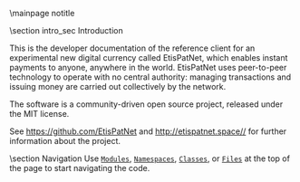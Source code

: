\mainpage notitle

\section intro_sec Introduction

This is the developer documentation of the reference client for an experimental new digital currency called EtisPatNet,
which enables instant payments to anyone, anywhere in the world. EtisPatNet uses peer-to-peer technology to operate
with no central authority: managing transactions and issuing money are carried out collectively by the network.

The software is a community-driven open source project, released under the MIT license.

See https://github.com/EtisPatNet and http://etispatnet.space// for further information about the project.

\section Navigation
Use <a href="modules.html"><code>Modules</code></a>, <a href="namespaces.html"><code>Namespaces</code></a>, <a href="classes.html"><code>Classes</code></a>, or <a href="files.html"><code>Files</code></a> at the top of the page to start navigating the code.

